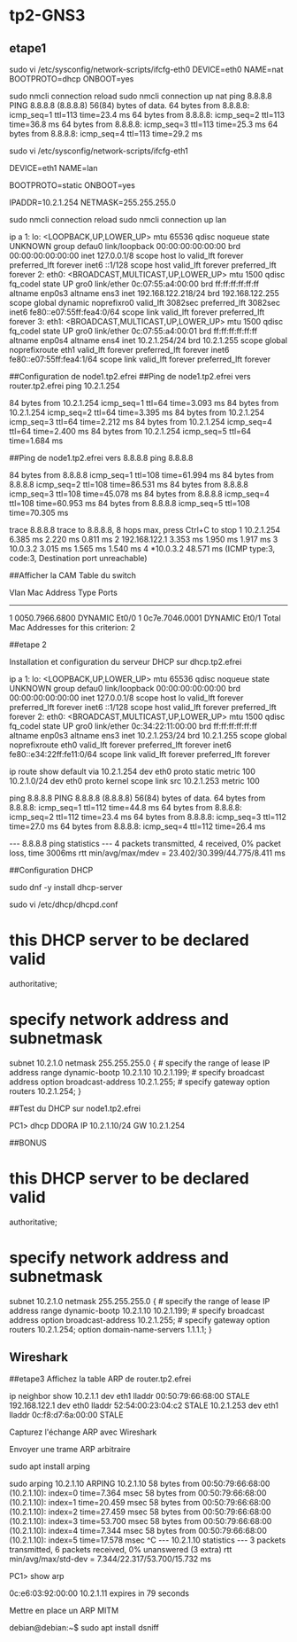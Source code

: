 # tp2-GNS3
## etape1
sudo vi /etc/sysconfig/network-scripts/ifcfg-eth0
DEVICE=eth0
NAME=nat
BOOTPROTO=dhcp
ONBOOT=yes

sudo nmcli connection reload
sudo nmcli connection up nat
 ping 8.8.8.8
PING 8.8.8.8 (8.8.8.8) 56(84) bytes of data.
64 bytes from 8.8.8.8: icmp_seq=1 ttl=113 time=23.4 ms
64 bytes from 8.8.8.8: icmp_seq=2 ttl=113 time=36.8 ms
64 bytes from 8.8.8.8: icmp_seq=3 ttl=113 time=25.3 ms
64 bytes from 8.8.8.8: icmp_seq=4 ttl=113 time=29.2 ms

sudo vi /etc/sysconfig/network-scripts/ifcfg-eth1

DEVICE=eth1
NAME=lan

BOOTPROTO=static
ONBOOT=yes

IPADDR=10.2.1.254
NETMASK=255.255.255.0

sudo nmcli connection reload
sudo nmcli connection up lan

ip a
1: lo: <LOOPBACK,UP,LOWER_UP> mtu 65536 qdisc noqueue state UNKNOWN group defau0
    link/loopback 00:00:00:00:00:00 brd 00:00:00:00:00:00
    inet 127.0.0.1/8 scope host lo
       valid_lft forever preferred_lft forever
    inet6 ::1/128 scope host
       valid_lft forever preferred_lft forever
2: eth0: <BROADCAST,MULTICAST,UP,LOWER_UP> mtu 1500 qdisc fq_codel state UP gro0
    link/ether 0c:07:55:a4:00:00 brd ff:ff:ff:ff:ff:ff
    altname enp0s3
    altname ens3
    inet 192.168.122.218/24 brd 192.168.122.255 scope global dynamic noprefixro0
       valid_lft 3082sec preferred_lft 3082sec
    inet6 fe80::e07:55ff:fea4:0/64 scope link
       valid_lft forever preferred_lft forever
3: eth1: <BROADCAST,MULTICAST,UP,LOWER_UP> mtu 1500 qdisc fq_codel state UP gro0
    link/ether 0c:07:55:a4:00:01 brd ff:ff:ff:ff:ff:ff
    altname enp0s4
    altname ens4
    inet 10.2.1.254/24 brd 10.2.1.255 scope global noprefixroute eth1
       valid_lft forever preferred_lft forever
    inet6 fe80::e07:55ff:fea4:1/64 scope link
       valid_lft forever preferred_lft forever

##Configuration de node1.tp2.efrei
##Ping de node1.tp2.efrei vers router.tp2.efrei
 ping 10.2.1.254

84 bytes from 10.2.1.254 icmp_seq=1 ttl=64 time=3.093 ms
84 bytes from 10.2.1.254 icmp_seq=2 ttl=64 time=3.395 ms
84 bytes from 10.2.1.254 icmp_seq=3 ttl=64 time=2.212 ms
84 bytes from 10.2.1.254 icmp_seq=4 ttl=64 time=2.400 ms
84 bytes from 10.2.1.254 icmp_seq=5 ttl=64 time=1.684 ms

##Ping de node1.tp2.efrei vers 8.8.8.8
 ping 8.8.8.8

84 bytes from 8.8.8.8 icmp_seq=1 ttl=108 time=61.994 ms
84 bytes from 8.8.8.8 icmp_seq=2 ttl=108 time=86.531 ms
84 bytes from 8.8.8.8 icmp_seq=3 ttl=108 time=45.078 ms
84 bytes from 8.8.8.8 icmp_seq=4 ttl=108 time=60.953 ms
84 bytes from 8.8.8.8 icmp_seq=5 ttl=108 time=70.305 ms

trace  8.8.8.8
trace to 8.8.8.8, 8 hops max, press Ctrl+C to stop
 1   10.2.1.254   6.385 ms  2.220 ms  0.811 ms
 2   192.168.122.1   3.353 ms  1.950 ms  1.917 ms
 3   10.0.3.2   3.015 ms  1.565 ms  1.540 ms
 4   *10.0.3.2   48.571 ms (ICMP type:3, code:3, Destination port unreachable)


##Afficher la CAM Table du switch

Vlan    Mac Address       Type        Ports
----    -----------       --------    -----
   1    0050.7966.6800    DYNAMIC     Et0/0
   1    0c7e.7046.0001    DYNAMIC     Et0/1
Total Mac Addresses for this criterion: 2


##etape 2

 Installation et configuration du serveur DHCP sur dhcp.tp2.efrei



 ip a
1: lo: <LOOPBACK,UP,LOWER_UP> mtu 65536 qdisc noqueue state UNKNOWN group defau0
    link/loopback 00:00:00:00:00:00 brd 00:00:00:00:00:00
    inet 127.0.0.1/8 scope host lo
       valid_lft forever preferred_lft forever
    inet6 ::1/128 scope host
       valid_lft forever preferred_lft forever
2: eth0: <BROADCAST,MULTICAST,UP,LOWER_UP> mtu 1500 qdisc fq_codel state UP gro0
    link/ether 0c:34:22:11:00:00 brd ff:ff:ff:ff:ff:ff
    altname enp0s3
    altname ens3
    inet 10.2.1.253/24 brd 10.2.1.255 scope global noprefixroute eth0
       valid_lft forever preferred_lft forever
    inet6 fe80::e34:22ff:fe11:0/64 scope link
       valid_lft forever preferred_lft forever

 ip route show
default via 10.2.1.254 dev eth0 proto static metric 100
10.2.1.0/24 dev eth0 proto kernel scope link src 10.2.1.253 metric 100


 ping 8.8.8.8
PING 8.8.8.8 (8.8.8.8) 56(84) bytes of data.
64 bytes from 8.8.8.8: icmp_seq=1 ttl=112 time=44.8 ms
64 bytes from 8.8.8.8: icmp_seq=2 ttl=112 time=23.4 ms
64 bytes from 8.8.8.8: icmp_seq=3 ttl=112 time=27.0 ms
64 bytes from 8.8.8.8: icmp_seq=4 ttl=112 time=26.4 ms

--- 8.8.8.8 ping statistics ---
4 packets transmitted, 4 received, 0% packet loss, time 3006ms
rtt min/avg/max/mdev = 23.402/30.399/44.775/8.411 ms


##Configuration DHCP

sudo dnf -y install dhcp-server

sudo vi /etc/dhcp/dhcpd.conf

# this DHCP server to be declared valid
authoritative;

# specify network address and subnetmask
subnet 10.2.1.0 netmask 255.255.255.0 {
    # specify the range of lease IP address
    range dynamic-bootp 10.2.1.10 10.2.1.199;
    # specify broadcast address
    option broadcast-address 10.2.1.255;
    # specify gateway
    option routers 10.2.1.254;
}

##Test du DHCP sur node1.tp2.efrei

PC1> dhcp
DDORA IP 10.2.1.10/24 GW 10.2.1.254

##BONUS

# this DHCP server to be declared valid
authoritative;

# specify network address and subnetmask
subnet 10.2.1.0 netmask 255.255.255.0 {
    # specify the range of lease IP address
    range dynamic-bootp 10.2.1.10 10.2.1.199;
    # specify broadcast address
    option broadcast-address 10.2.1.255;
    # specify gateway
    option routers 10.2.1.254;
    option domain-name-servers 1.1.1.1;
}

## Wireshark

##etape3
Affichez la table ARP de router.tp2.efrei

 ip neighbor show
10.2.1.1 dev eth1 lladdr 00:50:79:66:68:00 STALE
192.168.122.1 dev eth0 lladdr 52:54:00:23:04:c2 STALE
10.2.1.253 dev eth1 lladdr 0c:f8:d7:6a:00:00 STALE

 Capturez l'échange ARP avec Wireshark


 Envoyer une trame ARP arbitraire

 sudo apt install arping

 sudo arping 10.2.1.10
ARPING 10.2.1.10
58 bytes from 00:50:79:66:68:00 (10.2.1.10): index=0 time=7.364 msec
58 bytes from 00:50:79:66:68:00 (10.2.1.10): index=1 time=20.459 msec
58 bytes from 00:50:79:66:68:00 (10.2.1.10): index=2 time=27.459 msec
58 bytes from 00:50:79:66:68:00 (10.2.1.10): index=3 time=53.700 msec
58 bytes from 00:50:79:66:68:00 (10.2.1.10): index=4 time=7.344 msec
58 bytes from 00:50:79:66:68:00 (10.2.1.10): index=5 time=17.578 msec
^C
--- 10.2.1.10 statistics ---
3 packets transmitted, 6 packets received,   0% unanswered (3 extra)
rtt min/avg/max/std-dev = 7.344/22.317/53.700/15.732 ms

PC1> show arp

0c:e6:03:92:00:00  10.2.1.11 expires in 79 seconds

Mettre en place un ARP MITM

debian@debian:~$ sudo apt install dsniff
